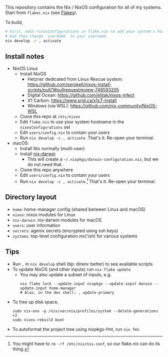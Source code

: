 This repository contains the Nix / NixOS configuration for all of my systems. Start from `flakes.nix` (see [Flakes](https://nixos.wiki/wiki/Flakes)).

To build,

```sh
# First, edit nixosConfigurations in flake.nix to add your system's hostname.
# And then change `userName` to your username.
nix develop -c , activate
```

## Install notes

- NixOS Linux
  - Install NixOS
    - Hetzner dedicated from Linux Rescue system: https://github.com/serokell/nixos-install-scripts/pull/1#pullrequestreview-746593205
    - Digital Ocean: https://github.com/elitak/nixos-infect
    - X1 Carbon: https://www.srid.ca/x1c7-install
    - Windows (via WSL): https://github.com/nix-community/NixOS-WSL
  - Clone this repo at `/etc/nixos`
  - Edit `flake.nix` to use your system hostname in the `nixosConfigurations` set
  - Edit `users/config.nix` to contain your users
  - Run `nix develop -c , activate`. That's it. Re-open your terminal.
- macOS: 
    - Install Nix normally (multi-user)
    - Install [nix-darwin](https://github.com/LnL7/nix-darwin) 
        - This will create a `~/.nixpkgs/darwin-configuration.nix`, but we do not need that. 
    - Clone this repo anywhere
    - Edit `users/config.nix` to contain your users
    - Run `nix develop -c , activate`.[^cleanup] That's it. Re-open your terminal.

[^cleanup]: You might have to `rm -rf /etc/nix/nix.conf`, so our flake.nix can do its thing.

## Directory layout 

- `home`: home-manager config (shared between Linux and macOS)
- `nixos`: nixos modules for Linux
- `nix-darwin`: nix-darwin modules for macOS
- `users`: user information
- `secrets`: agenix secrets (encrypted using ssh keys)
- `systems`: top-level configuration.nix('ish) for various systems

## Tips

- Run `,` in `nix develop` shell (tip: direnv better) to see available scripts.
- To update NixOS (and other inputs) run `nix flake update`
  - You may also update a subset of inputs, e.g.
      ```sh-session
      nix flake lock --update-input nixpkgs --update-input darwin --update-input home-manager
      # Also, in the dev shell: , update-primary
      ```
- To free up disk space,
    ```sh-session
    sudo nix-env -p /nix/var/nix/profiles/system --delete-generations +2
    sudo nixos-rebuild boot
    ```
- To autoformat the project tree using nixpkgs-fmt, run `nix fmt`.
